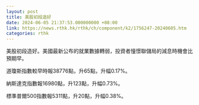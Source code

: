 ```yaml
---
layout: post
title: 美股初段造好
date: 2024-06-05 21:37:53.000000000 +08:00
link: https://news.rthk.hk/rthk/ch/component/k2/1756247-20240605.htm
categories: rthk
---
```


美股初段造好。美國最新公布的就業數據轉弱，投資者憧憬聯儲局的減息時機會比預期早。

道瓊斯指數較早時報38776點，升65點，升幅0.17%。

納斯達克指數報16980點，升123點，升幅0.73%。

標準普爾500指數報5311點，升20點，升幅0.38%。
